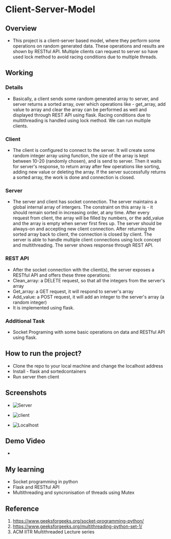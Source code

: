 # Client-Server-Model
## Overview

- This project is a client-server based model, where they perform some operations on random generated data. These operations and results are shown by RESTful API. Multiple clients can request to server so have used lock method to avoid racing conditions due to multiple threads. 


## Working 

### Details

- Basically, a client sends some random generated array to server, and server returns a sorted array, over which operations like - get_array, add value to array and clear the array can be performed as well and displayed through REST API using flask. Racing conditions due to multithreading is handled using lock method. We can run multiple clients. 

### Client 

-  The client is configured to connect to the server. It will create some random integer array using function, the size of the array is kept between 10-20 (randomly chosen), and is send to server. Then it waits for server's response, to return array after few operations like sorting, adding new value or deleting the array. If the server successfully returns a sorted array, the work is done and connection is closed. 

### Server

- The server and client has socket connection. The server maintains a global internal array of intergers. The constraint on this array is - it should remain sorted in increasing order, at any time. After every request from client, the array will be filled by numbers, or the add_value and the array is empty when server first fires up. The server should be always-on and accepting new client connection. After returning the sorted array back to client, the connection is closed by client. The server is able to handle multiple client connections using lock concept and multithreading. The server shows response through REST API.

### REST API

- After the socket connection with the client(s), the server exposes a RESTful API and offers these three operations:
- Clean_array: a DELETE request, so that all the integers from the server's array
- Get_array: a GET request, it will respond to server's array
- Add_value: a POST request, it will add an integer to the server's array (a random integer)
- It is implemented using flask.

### Additional Task

- Socket Programing with some basic  operations on data and RESTful API using flask.

## How to run the project?

- Clone the repo to your local machine and change the localhost address
- Install - flask and sortedcontainers
- Run server then client

## Screenshots

- ![Server](https://user-images.githubusercontent.com/58500059/175343426-79681a4b-f0f5-4992-bfd0-d2b2889f3c0a.png)

- ![client](https://user-images.githubusercontent.com/58500059/175343458-d681339f-a035-47f2-b966-433c961590d8.png)

- ![Localhost](https://user-images.githubusercontent.com/58500059/175343489-36a1f98f-15d0-4821-a477-db1fc0f2e955.png)


## Demo Video

-


## My learning

- Socket programming in python
- Flask and RESTful API
- Multithreading and syncronisation of threads using Mutex

## Reference

1. https://www.geeksforgeeks.org/socket-programming-python/ 
2. https://www.geeksforgeeks.org/multithreading-python-set-1/
3. ACM IITR Multithreaded Lecture series



